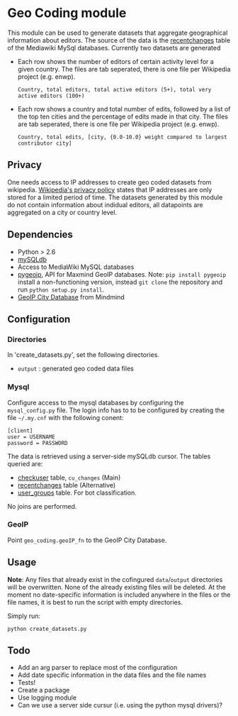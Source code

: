 # Geo Coding module

This module can be used to generate datasets that aggregate geographical information about editors. The source of the data is the [recentchanges](http://www.mediawiki.org/wiki/Manual:Recentchanges_table) table of the Mediawiki MySql databases. Currently two datasets are generated

* Each row shows the number of editors of certain activity level for a given country. The files are tab seperated, there is one file per Wikipedia project (e.g. enwp).

	`Country, total editors, total active editors (5+), total very active editors (100+)`
	

* Each row shows a country and total number of edits, followed by a list of the top ten cities and the percentage of edits made in that city. The files are tab seperated, there is one file per Wikipedia project (e.g. enwp).

	`Country, total edits, [city, {0.0-10.0} weight compared to largest contributor city]`

## Privacy

One needs access to IP addresses to create geo coded datasets from wikipedia. [Wikipedia's privacy policy](http://wikimediafoundation.org/wiki/Privacy_policy) states that IP addresses are only stored for a limited period of time. The datasets generated by this module do not contain information about indidual editors, all datapoints are aggregated on a city or country level.


## Dependencies

* Python > 2.6
* [mySQLdb](http://mysql-python.sourceforge.net/)
* Access to MediaWiki MySQL databases
* [pygeoip](https://github.com/appliedsec/pygeoip), API for Maxmind GeoIP databases. Note: `pip install pygeoip` install a non-functioning version, instead `git clone` the repository and run `python setup.py install`.
* [GeoIP City Database](http://www.maxmind.com/app/city) from Mindmind 

## Configuration

### Directories

In 'create_datasets.py', set the following directories.

<!-- * `data` : intermediate storage of exported mysql data -->
* `output` : generated geo coded data files

### Mysql

Configure access to the mysql databases by configuring the `mysql_config.py` file. The login info has to to be configured by creating the file `~/.my.cnf` with the following conent:

	[client]
	user = USERNAME
	password = PASSWORD

The data is retrieved using a server-side mySQLdb cursor. The tables queried are:
* [checkuser](http://www.mediawiki.org/wiki/Extension:CheckUser) table, `cu_changes` (Main)
* [recentchanges](http://www.mediawiki.org/wiki/Manual:Recentchanges_table) table (Alternative)
* [user_groups](http://www.mediawiki.org/wiki/Manual:User_groups_table) table. For bot classification.

No joins are performed. 

### GeoIP

Point `geo_coding.geoIP_fn` to the GeoIP City Database.

## Usage

**Note**: Any files that already exist in the cofingured `data`/`output` directories will be overwritten. None of the already existing files will be deleted. At the moment no date-specific information is included anywhere in the files or the file names, it is best to run the script with empty directories. 

Simply run:

	python create_datasets.py

## Todo

* Add an arg parser to replace most of the configuration
* Add date specific information in the data files and the file names
* Tests!
* Create a package 
* Use logging module
* Can we use a server side cursur (i.e. using the python mysql drivers)?


